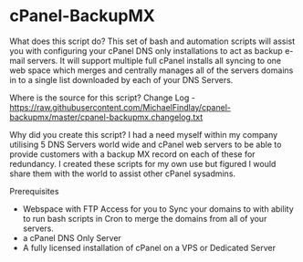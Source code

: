cPanel-BackupMX
=====================
What does this script do?
This set of bash and automation scripts will assist you with configuring your cPanel DNS only installations to act as backup e-mail servers. It will support multiple full cPanel installs all syncing to one web space which merges and centrally manages all of the servers domains in to a single list downloaded by each of your DNS Servers.

Where is the source for this script?
Change Log -
https://raw.githubusercontent.com/MichaelFindlay/cpanel-backupmx/master/cpanel-backupmx.changelog.txt

Why did you create this script?
I had a need myself within my company utilising 5 DNS Servers world wide and cPanel web servers to be able to provide customers with a backup MX record on each of these for redundancy. I created these scripts for my own use but figured I would share them with the world to assist other cPanel sysadmins.

Prerequisites
- Webspace with FTP Access for you to Sync your domains to with ability to run bash scripts in Cron to merge the domains from all of your servers.
- a cPanel DNS Only Server
- A fully licensed installation of cPanel on a VPS or Dedicated Server
